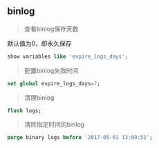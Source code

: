 ## binlog

> 查看binlog保存天数

默认值为0，即永久保存

```sql
show variables like 'expire_logs_days';
```

> 配置binlog失效时间

```sql
set global expire_logs_days=7;
```

> 清理binlog

```sql
flush logs;
```

> 清除指定时间的binlog

```sql
purge binary logs before '2017-05-01 13:09:51';
```